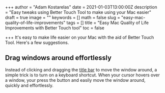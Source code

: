 +++
author = "Adam Kostarelas"
date = 2021-01-03T13:00:00Z
description = "Easy tweaks using Better Touch Tool to make using your Mac easier"
draft = true
image = ""
keywords = []
math = false
slug = "easy-mac-quality-of-life-improvements"
tags = []
title = "Easy Mac Quality of Life Improvements with Better Touch tool"
toc = false

+++
It's easy to make life easier on your Mac with the aid of Better Touch Tool. Here's a few suggestions.

## Drag windows around effortlessly

Instead of clicking and dragging the [title bar](https://developer.apple.com/design/human-interface-guidelines/macos/windows-and-views/window-anatomy/#title-bar "Apple HID title bar info") to move the window around, a simple trick is to turn on a keyboard shortcut. When your cursor hovers over a window, your press the button and easily move the window around, quickly and effortlessly.